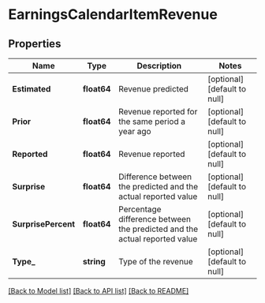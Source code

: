 # EarningsCalendarItemRevenue

## Properties
Name | Type | Description | Notes
------------ | ------------- | ------------- | -------------
**Estimated** | **float64** | Revenue predicted | [optional] [default to null]
**Prior** | **float64** | Revenue reported for the same period a year ago | [optional] [default to null]
**Reported** | **float64** | Revenue reported | [optional] [default to null]
**Surprise** | **float64** | Difference between the predicted and the actual reported value | [optional] [default to null]
**SurprisePercent** | **float64** | Percentage difference between the predicted and the actual reported value | [optional] [default to null]
**Type_** | **string** | Type of the revenue | [optional] [default to null]

[[Back to Model list]](../README.md#documentation-for-models) [[Back to API list]](../README.md#documentation-for-api-endpoints) [[Back to README]](../README.md)

